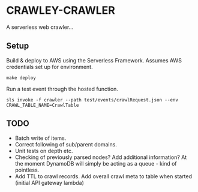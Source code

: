# CRAWLEY-CRAWLER

A serverless web crawler...

## Setup

Build & deploy to AWS using the Serverless Framework. Assumes AWS credentials set up for environment.

```
make deploy
```

Run a test event through the hosted function.

```
sls invoke -f crawler --path test/events/crawlRequest.json --env CRAWL_TABLE_NAME=CrawlTable
```


## TODO

* Batch write of items.
* Correct following of sub/parent domains.
* Unit tests on depth etc.
* Checking of previously parsed nodes? Add additional information? At the moment DynamoDB will simply be acting as a queue - kind of pointless.
* Add TTL to crawl records. Add overall crawl meta to table when started (initial API gateway lambda)
